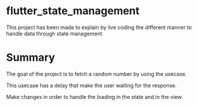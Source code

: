 # flutter_state_management

This project has been made to explain by live coding the different manner to handle data through state management

# Summary

The goal of the project is to fetch a random number by using the usecase.

This usecase has a delay that make the user waiting for the response.

Make changes in order to handle the loading in the state and in the view.